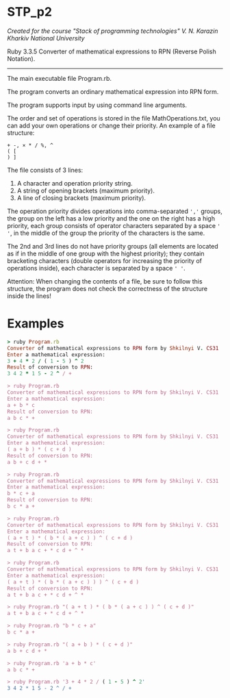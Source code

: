 # STP_p2
_Created for the course "Stack of programming technologies" V. N. Karazin Kharkiv National University_

Ruby 3.3.5 Converter of mathematical expressions to RPN (Reverse Polish Notation).
___

The main executable file Program.rb.

The program converts an ordinary mathematical expression into RPN form.

The program supports input by using command line arguments.

The order and set of operations is stored in the file MathOperations.txt, you can add your own operations or change their priority.
An example of a file structure:
```csv
+ -, × * / %, ^
( [
) ]
```
The file consists of 3 lines: 
1. A character and operation priority string.
2. A string of opening brackets (maximum priority).
3. A line of closing brackets (maximum priority).

The operation priority divides operations into comma-separated ```','``` groups, the group on the left has a low priority and the one on the right has a high priority, each group consists of operator characters separated by a space ```' '```, in the middle of the group the priority of the characters is the same.

The 2nd and 3rd lines do not have priority groups (all elements are located as if in the middle of one group with the highest priority); they contain bracketing characters (double operators for increasing the priority of operations inside), each character is separated by a space ```' '```.

Attention: When changing the contents of a file, be sure to follow this structure, the program does not check the correctness of the structure inside the lines!

# Examples

```ruby
> ruby Program.rb
Converter of mathematical expressions to RPN form by Shkilnyi V. CS31
Enter a mathematical expression:
3 + 4 * 2 / ( 1 - 5 ) ^ 2
Result of conversion to RPN:
3 4 2 * 1 5 - 2 ^ / +

> ruby Program.rb
Converter of mathematical expressions to RPN form by Shkilnyi V. CS31
Enter a mathematical expression:
a + b * c
Result of conversion to RPN:
a b c * +

> ruby Program.rb
Converter of mathematical expressions to RPN form by Shkilnyi V. CS31
Enter a mathematical expression:
( a + b ) * ( c + d )
Result of conversion to RPN:
a b + c d + *

> ruby Program.rb
Converter of mathematical expressions to RPN form by Shkilnyi V. CS31
Enter a mathematical expression:
b * c + a
Result of conversion to RPN:
b c * a +

> ruby Program.rb
Converter of mathematical expressions to RPN form by Shkilnyi V. CS31
Enter a mathematical expression:
( a + t ) * ( b * ( a + c ) ) ^ ( c + d )
Result of conversion to RPN:
a t + b a c + * c d + ^ *

> ruby Program.rb
Converter of mathematical expressions to RPN form by Shkilnyi V. CS31
Enter a mathematical expression:
( a + t ) * ( b * ( a + c ) ) ) ^ ( c + d )
Result of conversion to RPN:
a t + b a c + * c d + ^ *

> ruby Program.rb "( a + t ) * ( b * ( a + c ) ) ^ ( c + d )"
a t + b a c + * c d + ^ *

> ruby Program.rb "b * c + a"
b c * a +

> ruby Program.rb "( a + b ) * ( c + d )"
a b + c d + *

> ruby Program.rb 'a + b * c'
a b c * +

> ruby Program.rb '3 + 4 * 2 / ( 1 - 5 ) ^ 2'
3 4 2 * 1 5 - 2 ^ / +
```